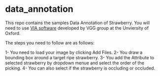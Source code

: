 # data_annotation
 This repo contains the samples Data Annotation of Strawberry. 
 You will need to use [VIA software](https://www.robots.ox.ac.uk/~vgg/software/via/via_demo.html) developed by VGG group at the Unviersity of Oxford. 
 
The steps you need to follow are as follows: 

1- You need to load your image by clicking Add Files.
2- You draw a bounding box around a target ripe strawberry. 
3- You add the Attribute to selected strawberry by dropdown menue and select the order of the picking.
4- You can also select if the strawberry is occluding or occluded. 

